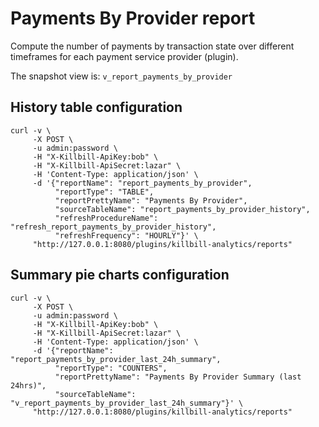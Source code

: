 # Payments By Provider report

Compute the number of payments by transaction state over different timeframes for each payment service provider (plugin).

The snapshot view is: `v_report_payments_by_provider`

## History table configuration

```
curl -v \
     -X POST \
     -u admin:password \
     -H "X-Killbill-ApiKey:bob" \
     -H "X-Killbill-ApiSecret:lazar" \
     -H 'Content-Type: application/json' \
     -d '{"reportName": "report_payments_by_provider",
          "reportType": "TABLE",
          "reportPrettyName": "Payments By Provider",
          "sourceTableName": "report_payments_by_provider_history",
          "refreshProcedureName": "refresh_report_payments_by_provider_history",
          "refreshFrequency": "HOURLY"}' \
     "http://127.0.0.1:8080/plugins/killbill-analytics/reports"
```

## Summary pie charts configuration

```
curl -v \
     -X POST \
     -u admin:password \
     -H "X-Killbill-ApiKey:bob" \
     -H "X-Killbill-ApiSecret:lazar" \
     -H 'Content-Type: application/json' \
     -d '{"reportName": "report_payments_by_provider_last_24h_summary",
          "reportType": "COUNTERS",
          "reportPrettyName": "Payments By Provider Summary (last 24hrs)",
          "sourceTableName": "v_report_payments_by_provider_last_24h_summary"}' \
     "http://127.0.0.1:8080/plugins/killbill-analytics/reports"
```
